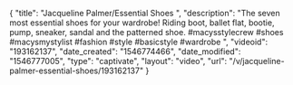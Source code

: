 {
    "title": "Jacqueline Palmer\/Essential Shoes ",
    "description": "The seven most essential shoes for your wardrobe! Riding boot, ballet flat, bootie, pump, sneaker, sandal and the patterned shoe. #macysstylecrew #shoes #macysmystylist #fashion #style #basicstyle #wardrobe ",
    "videoid": "193162137",
    "date_created": "1546774466",
    "date_modified": "1546777005",
    "type": "captivate",
    "layout": "video",
    "url": "\/v\/jacqueline-palmer-essential-shoes\/193162137"
}